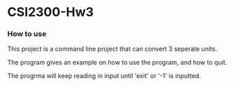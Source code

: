 # CSI2300-Hw3

### How to use

This project is a command line project that can convert 3 seperate units.

The program gives an example on how to use the program, and how to quit.

The progrma will keep reading in input until 'exit' or '-1' is inputted.

